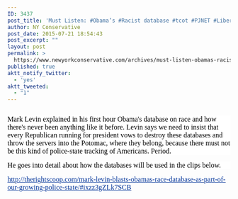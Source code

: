 ```yaml
---
ID: 3437
post_title: 'Must Listen: #Obama’s #Racist database #tcot #PJNET #Liberty #Totalitarianism'
author: NY Conservative
post_date: 2015-07-21 18:54:43
post_excerpt: ""
layout: post
permalink: >
  https://www.newyorkconservative.com/archives/must-listen-obamas-racist-database-tcot-pjnet-liberty-totalitarianism/
published: true
aktt_notify_twitter:
  - 'yes'
aktt_tweeted:
  - "1"
---
```

<p><img src="http://www.newyorkconservative.com/wp-content/uploads/2015/07/072115_2254_MustListenO1.jpg" alt=""/>
	</p><p style="background: white"><span style="color:black; font-family:Times New Roman; font-size:12pt">Mark Levin explained in his first hour Obama's database on race and how there's never been anything like it before. Levin says we need to insist that every Republican running for president vows to destroy these databases and throw the servers into the Potomac, where they belong, because there must not be this kind of police-state tracking of Americans. Period. 
</span></p><p style="background: white"><span style="color:black; font-family:Times New Roman; font-size:12pt">He goes into detail about how the databases will be used in the clips below.
</span></p><p><a href="http://therightscoop.com/mark-levin-blasts-obamas-race-database-as-part-of-our-growing-police-state/"><span style="color:#003399; font-family:Times New Roman; font-size:12pt; text-decoration:underline">http://therightscoop.com/mark-levin-blasts-obamas-race-database-as-part-of-our-growing-police-state/#ixzz3gZLk7SCB</span></a></p>